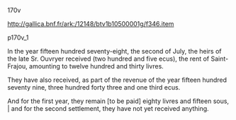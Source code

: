 170v 

http://gallica.bnf.fr/ark:/12148/btv1b10500001g/f346.item

p170v_1

In the year fifteen hundred seventy-eight, the second of July, the heirs of the late Sr. Ouvryer received (two hundred and five ecus), the rent of Saint-Frajou, amounting to twelve hundred and thirty livres.

They have also received, as part of the revenue of the year fifteen hundred seventy nine, three hundred forty three and one third ecus.

And for the first year, they remain [to be paid] eighty livres and fifteen sous, | and for the second settlement, they have not yet received anything.

